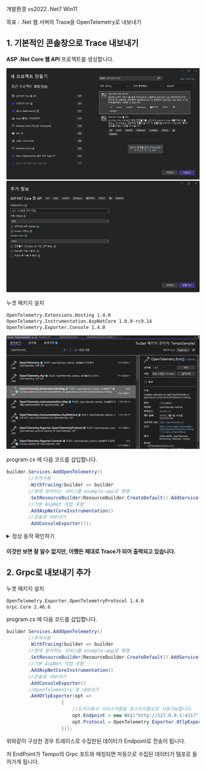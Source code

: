 개발환경 vs2022 .Net7 Win11

목표 : 
.Net 웹 서버의 Trace을 OpenTelemetry로 내보내기

## 1. 기본적인 콘솔창으로 Trace 내보내기
<strong>ASP .Net Core 웹 API</strong> 프로젝트를 생성합니다. 

![Alt text](Images/createproject.png)![Alt text](Images/createproject2.png)

누겟 패키지 설치
```
OpenTelemetry.Extensions.Hosting 1.4.0
OpenTelemetry.Instrumentation.AspNetCore 1.0.0-rc9.14
OpenTelemetry.Exporter.Console 1.4.0
```
![Alt text](Images/nuget.png)

program.cs 에 다음 코드를 삽입합니다. 

``` C#
builder.Services.AddOpenTelemetry()
        //추적사용
        .WithTracing(builder => builder
        //현재 분석하는 서비스를 example-app로 명명
        .SetResourceBuilder(ResourceBuilder.CreateDefault().AddService("example-app"))
        //기본 AspNet 작업 포함
        .AddAspNetCoreInstrumentation()
        //콘솔로 내보내기
        .AddConsoleExporter());
```
<details>
<summary>정상 동작 확인하기</summary>

1. 프로젝트를 실행합니다. 
2. 서버가 실행된 콘솔창과 웹 브라우저가 열립니다. 
3. Swegger 웹에서 기본적으로 생성된 Get Method를 실행합니다. 
4. 등록한 example-app 이 콘솔창에 service.name 으로 출력됩니다. 
![Alt text](Images/K-001.png)![Alt text](Images/K-002.png)
</details>

#### 이것만 보면 잘 알수 없지만, 어쨌든 제대로 Trace가 되어 출력되고 있습니다. 

## 2. Grpc로 내보내기 추가

누겟 패키지 설치
```
OpenTelemetry.Exporter.OpenTelemetryProtocol 1.4.0
Grpc.Core 2.46.6
```

program.cs 에 다음 코드를 삽입합니다. 
``` C#
builder.Services.AddOpenTelemetry()
        //추적사용
        .WithTracing(builder => builder
        //현재 분석하는 서비스를 example-app로 명명
        .SetResourceBuilder(ResourceBuilder.CreateDefault().AddService("example-app"))
        //기본 AspNet 작업 포함
        .AddAspNetCoreInstrumentation()
        //콘솔로 내보내기
        .AddConsoleExporter()
        //OpenTelementry 로 내보내기
        .AddOtlpExporter(opt =>
                    {
                        //도커사용시 서비스이름을 호스트이름오로 사용가능합니다. 
                        opt.Endpoint = new Uri("http://127.0.0.1:4317");
                        opt.Protocol = OpenTelemetry.Exporter.OtlpExportProtocol.Grpc;
                    }));
```

위와같이 구성한 경우 트레이스로 수집한된 데이터가 Endpoint로 전송이 됩니다. 

저 EndPoint가 Tempo의 Grpc 포트와 매칭되면 자동으로 수집된 데이터가 템포로 들어가게 됩니다. 
